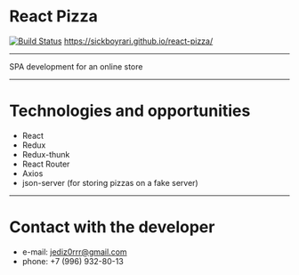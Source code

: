 # **React Pizza**
[![Build Status](https://travis-ci.org/greenkeeperio/website.svg?branch=master)](https://sickboyrari.github.io/react-pizza/)
https://sickboyrari.github.io/react-pizza/
___
SPA development for an online store
___
# Technologies and opportunities #
* React
* Redux
* Redux-thunk
* React Router
* Axios
* json-server (for storing pizzas on a fake server)
___
# Contact with the developer #
* e-mail: jediz0rrr@gmail.com
* phone: +7 (996) 932-80-13

